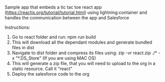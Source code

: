 Sample app that embeds a tic tac toe react app (https://reactjs.org/tutorial/tutorial.html) using lightning:container and handles the communication between the app and Salesforce

Instructions:

1. Go to react folder and run: npm run build
2. This will download all the dependant modules and generate bundled files in dist
3. Navigate to dist folder and compress its files using: zip -vr react.zip ./*  -x "*.DS_Store" (If you are using MAC OS)
4. This will generate a zip file, that you will need to upload to the org in a static resource. Call it "react"
5. Deploy the salesforce code to the org
